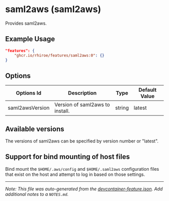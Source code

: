 
# saml2aws (saml2aws)

Provides saml2aws.

## Example Usage

```json
"features": {
    "ghcr.io/rhiroe/features/saml2aws:0": {}
}
```

## Options

| Options Id | Description | Type | Default Value |
|-----|-----|-----|-----|
| saml2awsVersion | Version of saml2aws to install. | string | latest |

## Available versions

The versions of saml2aws can be specified by version number or "latest".

## Support for bind mounting of host files

Bind mount the `$HOME/.aws/config` and `$HOME/.saml2aws` configuration files that exist on the host and attempt to log in based on those settings.


---

_Note: This file was auto-generated from the [devcontainer-feature.json](https://github.com/rhiroe/features/blob/main/src/saml2aws/devcontainer-feature.json).  Add additional notes to a `NOTES.md`._
